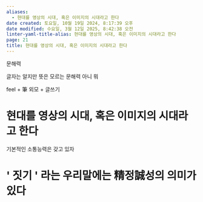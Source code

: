 ```yaml
---
aliases:
  - 현대를 영상의 시대, 혹은 이미지의 시대라고 한다
date created: 토요일, 10월 19일 2024, 8:17:39 오후
date modified: 수요일, 3월 12일 2025, 8:42:38 오전
linter-yaml-title-alias: 현대를 영상의 시대, 혹은 이미지의 시대라고 한다
page: 21
title: 현대를 영상의 시대, 혹은 이미지의 시대라고 한다
---
```


문해력

글자는 알지만 뜻은 모르는 문해력
아니 뭐

feel + 筆
외모 + 글쓰기

# 현대를 영상의 시대, 혹은 이미지의 시대라고 한다

기본적인 소통능력은 갖고 있자

# ' 짓기 ' 라는 우리말에는 精정誠성의 의미가 있다
